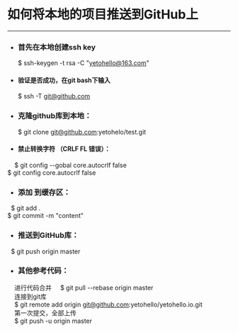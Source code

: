 # 如何将本地的项目推送到GitHub上
***
* ### 首先在本地创建ssh key
   $ ssh-keygen -t rsa -C "yetohello@163.com"  

* #### 验证是否成功，在git bash下输入  

    $ ssh -T git@github.com

* ### 克隆github库到本地：

     $ git clone git@github.com:yetohelo/test.git  

* #### 禁止转换字符  （CRLF FL 错误）：  
      $ git config --gobal core.autocrlf false  
        $ git config core.autocrlf false  
      
* ### 添加 到缓存区：

   $ git add .  
   $ git commit -m "content"  

* ### 推送到GitHub库：

    $ git push origin master  

* ### 其他参考代码：
       进行代码合并
       $ git pull --rebase origin master  
       连接到git库  
       $ git remote add origin git@github.com:yetohello/yetohello.io.git  
       第一次提交，全部上传  
       $ git push -u origin master  
    
